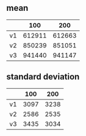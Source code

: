 ## mean
| |100|200|
|---|---|---|
|v1|612911|612663|
|v2|850239|851051|
|v3|941440|941147|
## standard deviation
| |100|200|
|---|---|---|
|v1|3097|3238|
|v2|2586|2535|
|v3|3435|3034|
